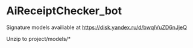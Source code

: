# AiReceiptChecker_bot

Signature models availiable at https://disk.yandex.ru/d/bwqlVuZD6nJjeQ

Unzip to project/models/*